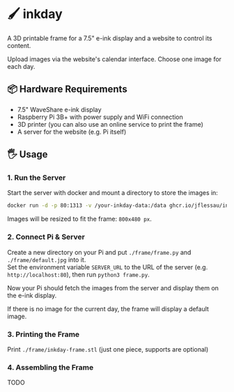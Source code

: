# 🖌️ inkday

A 3D printable frame for a 7.5" e-ink display and a website to control its content.

Upload images via the website's calendar interface. Choose one image for each day.

## 📦 Hardware Requirements

- 7.5" WaveShare e-ink display
- Raspberry Pi 3B+ with power supply and WiFi connection
- 3D printer (you can also use an online service to print the frame)
- A server for the website (e.g. Pi itself)

## 🖐️ Usage

### 1. Run the Server

Start the server with docker and mount a directory to store the images in:

```bash
docker run -d -p 80:1313 -v /your-inkday-data:/data ghcr.io/jflessau/inkday:latest
```

Images will be resized to fit the frame: `800x480 px`.

### 2. Connect Pi & Server

Create a new directory on your Pi and put `./frame/frame.py` and `./frame/default.jpg` into it.  
Set the environment variable `SERVER_URL` to the URL of the server (e.g. `http://localhost:80`), then run `python3 frame.py`.

Now your Pi should fetch the images from the server and display them on the e-ink display.

If there is no image for the current day, the frame will display a default image.

### 3. Printing the Frame

Print `./frame/inkday-frame.stl` (just one piece, supports are optional)

### 4. Assembling the Frame

TODO
